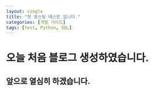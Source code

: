 ```yaml
---
layout: single
title: "첫 포스팅 테스트 입니다."
categories: [개발 가이드]
tags: [test, Python, SQL]
---
```


# 오늘 처음 블로그 생성하였습니다.
## 앞으로 열심히 하겠습니다.